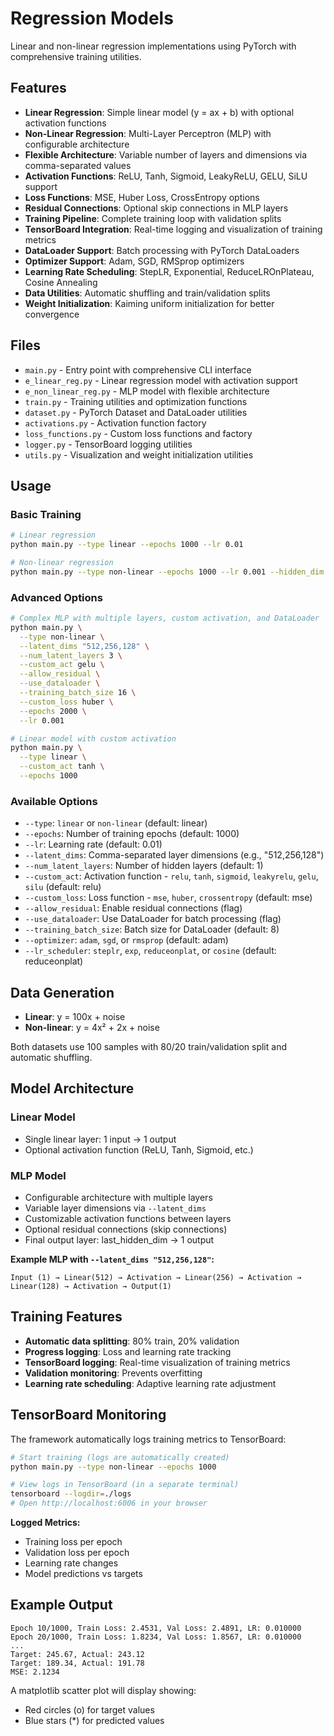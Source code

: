 # Regression Models

Linear and non-linear regression implementations using PyTorch with comprehensive training utilities.

## Features

- **Linear Regression**: Simple linear model (y = ax + b) with optional activation functions
- **Non-Linear Regression**: Multi-Layer Perceptron (MLP) with configurable architecture
- **Flexible Architecture**: Variable number of layers and dimensions via comma-separated values
- **Activation Functions**: ReLU, Tanh, Sigmoid, LeakyReLU, GELU, SiLU support
- **Loss Functions**: MSE, Huber Loss, CrossEntropy options
- **Residual Connections**: Optional skip connections in MLP layers
- **Training Pipeline**: Complete training loop with validation splits
- **TensorBoard Integration**: Real-time logging and visualization of training metrics
- **DataLoader Support**: Batch processing with PyTorch DataLoaders
- **Optimizer Support**: Adam, SGD, RMSprop optimizers
- **Learning Rate Scheduling**: StepLR, Exponential, ReduceLROnPlateau, Cosine Annealing
- **Data Utilities**: Automatic shuffling and train/validation splits
- **Weight Initialization**: Kaiming uniform initialization for better convergence

## Files

- `main.py` - Entry point with comprehensive CLI interface
- `e_linear_reg.py` - Linear regression model with activation support
- `e_non_linear_reg.py` - MLP model with flexible architecture
- `train.py` - Training utilities and optimization functions
- `dataset.py` - PyTorch Dataset and DataLoader utilities
- `activations.py` - Activation function factory
- `loss_functions.py` - Custom loss functions and factory
- `logger.py` - TensorBoard logging utilities
- `utils.py` - Visualization and weight initialization utilities

## Usage

### Basic Training

```bash
# Linear regression
python main.py --type linear --epochs 1000 --lr 0.01

# Non-linear regression
python main.py --type non-linear --epochs 1000 --lr 0.001 --hidden_dim 256
```

### Advanced Options

```bash
# Complex MLP with multiple layers, custom activation, and DataLoader
python main.py \
  --type non-linear \
  --latent_dims "512,256,128" \
  --num_latent_layers 3 \
  --custom_act gelu \
  --allow_residual \
  --use_dataloader \
  --training_batch_size 16 \
  --custom_loss huber \
  --epochs 2000 \
  --lr 0.001

# Linear model with custom activation
python main.py \
  --type linear \
  --custom_act tanh \
  --epochs 1000
```

### Available Options

- `--type`: `linear` or `non-linear` (default: linear)
- `--epochs`: Number of training epochs (default: 1000)
- `--lr`: Learning rate (default: 0.01)
- `--latent_dims`: Comma-separated layer dimensions (e.g., "512,256,128")
- `--num_latent_layers`: Number of hidden layers (default: 1)
- `--custom_act`: Activation function - `relu`, `tanh`, `sigmoid`, `leakyrelu`, `gelu`, `silu` (default: relu)
- `--custom_loss`: Loss function - `mse`, `huber`, `crossentropy` (default: mse)
- `--allow_residual`: Enable residual connections (flag)
- `--use_dataloader`: Use DataLoader for batch processing (flag)
- `--training_batch_size`: Batch size for DataLoader (default: 8)
- `--optimizer`: `adam`, `sgd`, or `rmsprop` (default: adam)
- `--lr_scheduler`: `steplr`, `exp`, `reduceonplat`, or `cosine` (default: reduceonplat)

## Data Generation

- **Linear**: y = 100x + noise
- **Non-linear**: y = 4x² + 2x + noise

Both datasets use 100 samples with 80/20 train/validation split and automatic shuffling.

## Model Architecture

### Linear Model
- Single linear layer: 1 input → 1 output
- Optional activation function (ReLU, Tanh, Sigmoid, etc.)

### MLP Model
- Configurable architecture with multiple layers
- Variable layer dimensions via `--latent_dims`
- Customizable activation functions between layers
- Optional residual connections (skip connections)
- Final output layer: last_hidden_dim → 1 output

**Example MLP with `--latent_dims "512,256,128"`:**
```
Input (1) → Linear(512) → Activation → Linear(256) → Activation → Linear(128) → Activation → Output(1)
```

## Training Features

- **Automatic data splitting**: 80% train, 20% validation
- **Progress logging**: Loss and learning rate tracking
- **TensorBoard logging**: Real-time visualization of training metrics
- **Validation monitoring**: Prevents overfitting
- **Learning rate scheduling**: Adaptive learning rate adjustment

## TensorBoard Monitoring

The framework automatically logs training metrics to TensorBoard:

```bash
# Start training (logs are automatically created)
python main.py --type non-linear --epochs 1000

# View logs in TensorBoard (in a separate terminal)
tensorboard --logdir=./logs
# Open http://localhost:6006 in your browser
```

**Logged Metrics:**
- Training loss per epoch
- Validation loss per epoch
- Learning rate changes
- Model predictions vs targets

## Example Output

```
Epoch 10/1000, Train Loss: 2.4531, Val Loss: 2.4891, LR: 0.010000
Epoch 20/1000, Train Loss: 1.8234, Val Loss: 1.8567, LR: 0.010000
...
Target: 245.67, Actual: 243.12
Target: 189.34, Actual: 191.78
MSE: 2.1234
```

A matplotlib scatter plot will display showing:
- Red circles (o) for target values
- Blue stars (*) for predicted values